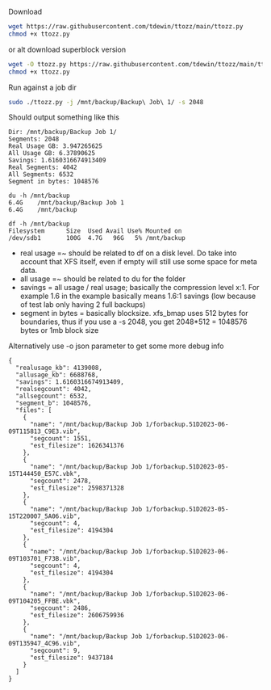 Download
```sh
wget https://raw.githubusercontent.com/tdewin/ttozz/main/ttozz.py
chmod +x ttozz.py
```

or alt download superblock version
```sh
wget -O ttozz.py https://raw.githubusercontent.com/tdewin/ttozz/main/ttozz-superblock.py
chmod +x ttozz.py
```

Run against a job dir
```sh
sudo ./ttozz.py -j /mnt/backup/Backup\ Job\ 1/ -s 2048
```

Should output something like this
```
Dir: /mnt/backup/Backup Job 1/
Segments: 2048
Real Usage GB: 3.947265625
All Usage GB: 6.37890625
Savings: 1.6160316674913409
Real Segments: 4042
All Segments: 6532
Segment in bytes: 1048576
```

```
du -h /mnt/backup
6.4G    /mnt/backup/Backup Job 1
6.4G    /mnt/backup
```

```
df -h /mnt/backup
Filesystem      Size  Used Avail Use% Mounted on
/dev/sdb1       100G  4.7G   96G   5% /mnt/backup
```

* real usage =~ should be related to df on a disk level. Do take into account that XFS itself, even if empty will still use some space for meta data.
* all usage =~ should be related to du for the folder
* savings = all usage / real usage; basically the compression level x:1. For example 1.6 in the example basically means 1.6:1 savings (low because of test lab only having 2 full backups)
* segment in bytes = basically blocksize. xfs_bmap uses 512 bytes for boundaries, thus if you use a -s 2048, you get 2048*512 = 1048576 bytes or 1mb block size


Alternatively use -o json parameter to get some more debug info
```
{
  "realusage_kb": 4139008,
  "allusage_kb": 6688768,
  "savings": 1.6160316674913409,
  "realsegcount": 4042,
  "allsegcount": 6532,
  "segment_b": 1048576,
  "files": [
    {
      "name": "/mnt/backup/Backup Job 1/forbackup.51D2023-06-09T115813_C9E3.vib",
      "segcount": 1551,
      "est_filesize": 1626341376
    },
    {
      "name": "/mnt/backup/Backup Job 1/forbackup.51D2023-05-15T144450_E57C.vbk",
      "segcount": 2478,
      "est_filesize": 2598371328
    },
    {
      "name": "/mnt/backup/Backup Job 1/forbackup.51D2023-05-15T220007_5A06.vib",
      "segcount": 4,
      "est_filesize": 4194304
    },
    {
      "name": "/mnt/backup/Backup Job 1/forbackup.51D2023-06-09T103701_F73B.vib",
      "segcount": 4,
      "est_filesize": 4194304
    },
    {
      "name": "/mnt/backup/Backup Job 1/forbackup.51D2023-06-09T104205_FFBE.vbk",
      "segcount": 2486,
      "est_filesize": 2606759936
    },
    {
      "name": "/mnt/backup/Backup Job 1/forbackup.51D2023-06-09T135947_4C96.vib",
      "segcount": 9,
      "est_filesize": 9437184
    }
  ]
}
```